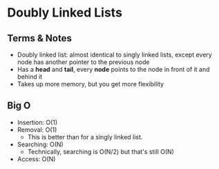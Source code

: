 # Doubly Linked Lists

## Terms & Notes

- Doubly linked list: almost identical to singly linked lists, except every node has another pointer to the previous node
- Has a **head** and **tail**, every **node** points to the node in front of it and behind it
- Takes up more memory, but you get more flexibility

## Big O

- Insertion: O(1)
- Removal: O(1)
  - This is better than for a singly linked list.
- Searching: O(N)
  - Technically, searching is O(N/2) but that's still O(N)
- Access: O(N)
